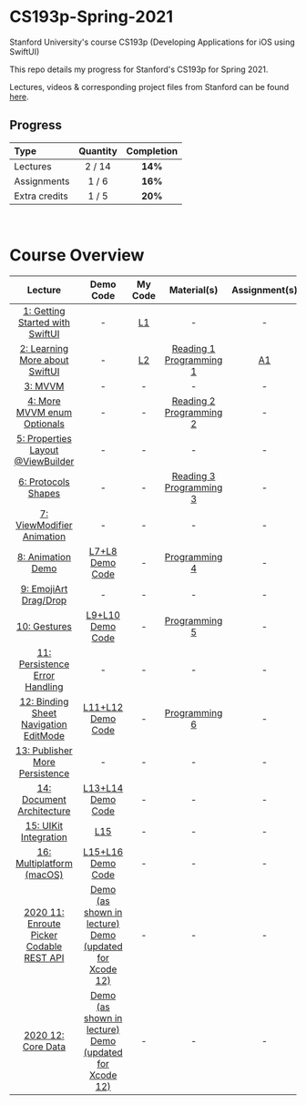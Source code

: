 # CS193p-Spring-2021

Stanford University's course CS193p (Developing Applications for iOS using SwiftUI)

This repo details my progress for Stanford's CS193p for Spring 2021.

Lectures, videos & corresponding project files from Stanford can be found [here](https://cs193p.sites.stanford.edu).

## Progress
Type                                | Quantity  | Completion
:---                                |  :---:  |   :---:
Lectures                            | 2 / 14 |  **14%**
Assignments                         |  1 / 6  | **16%**
Extra credits                       |  1 / 5  | **20%**

<br>

# Course Overview
| Lecture | Demo Code | My Code | Material(s) | Assignment(s)
| :-----: | :-------: | :------:|:-----------:| :-----------:
| [1: Getting Started with SwiftUI](https://youtu.be/bqu6BquVi2M) | - |[L1](https://github.com/brianjcoleman/CS193p-Spring-2021/tree/main/Lectures/Lecture1)| - | - |
| [2: Learning More about SwiftUI](https://youtu.be/3lahkdHEhW8) | - |[L2](https://github.com/brianjcoleman/CS193p-Spring-2021/tree/main/Lectures/Lecture2)|[Reading 1](https://cs193p.sites.stanford.edu/sites/g/files/sbiybj16636/files/media/file/reading_1.pdf)<br>[Programming 1](https://cs193p.sites.stanford.edu/sites/g/files/sbiybj16636/files/media/file/assignment_1.pdf) | [A1](https://github.com/brianjcoleman/CS193p-Spring-2021/tree/main/Assignments/Assignment1) |
| [3: MVVM](https://youtu.be/--qKOhdgJAs) | - | - | - | - |
| [4: More MVVM enum Optionals](https://youtu.be/oWZOFSYS5GE) | - | - |[Reading 2](https://cs193p.sites.stanford.edu/sites/g/files/sbiybj16636/files/media/file/Reading%202.pdf)<br>[Programming 2](https://cs193p.sites.stanford.edu/sites/g/files/sbiybj16636/files/media/file/Assignment%202.pdf)| - |
| [5: Properties Layout @ViewBuilder](https://www.youtube.com/watch?v=ayQl_F_uMS4) | - | - | - | - |
| [6: Protocols Shapes](https://www.youtube.com/watch?v=Og9gXZpbKWo) | - | - |[Reading 3](https://cs193p.sites.stanford.edu/sites/g/files/sbiybj16636/files/media/file/reading_3_0.pdf)<br>[Programming 3](https://cs193p.sites.stanford.edu/sites/g/files/sbiybj16636/files/media/file/assignment_3_0.pdf) | - |
| [7: ViewModifier Animation](https://youtu.be/PoeaUMGAx6c) | - | - | - | - |
| [8: Animation Demo](https://youtu.be/-N1UR7Y105g) | [L7+L8 Demo Code](https://web.stanford.edu/class/cs193p/Spring2021/MemorizeL8.zip) | - | [Programming 4](https://cs193p.sites.stanford.edu/sites/g/files/sbiybj16636/files/media/file/assignment_4_0.pdf) | - |
| [9: EmojiArt Drag/Drop](https://youtu.be/eNS5EzgK3lY) | - | - | - | - |
| [10: Gestures](https://youtu.be/iszjyoo3SYI) | [L9+L10 Demo Code](https://web.stanford.edu/class/cs193p/Spring2021/EmojiArtL10.zip) | - | [Programming 5](https://cs193p.sites.stanford.edu/sites/g/files/sbiybj16636/files/media/file/assignment_5_0.pdf) | - |
| [11: Persistence Error Handling](https://youtu.be/pT5yiBu2xbU) |  - | - | - | - |
| [12: Binding Sheet Navigation EditMode](https://youtu.be/s3tMkz1clOA) | [L11+L12 Demo Code](https://web.stanford.edu/class/cs193p/Spring2021/EmojiArtL12.zip) | - | [Programming 6](https://cs193p.sites.stanford.edu/sites/g/files/sbiybj16636/files/media/file/assignment_6.pdf) | - |
| [13: Publisher More Persistence](https://youtu.be/wX3ruVLlWPg) | - | - | - | - |
| [14: Document Architecture](https://youtu.be/Ou25reI71zU) | [L13+L14 Demo Code](https://web.stanford.edu/class/cs193p/Spring2021/EmojiArtL14.zip) | - | - | - |
| [15: UIKit Integration](https://youtu.be/ba7sJ74vDtA) | [L15](https://github.com/skkimeo/CS193p-Spring2021/tree/main/Follow-along-codes/Lecture15) | - | - | - |
| [16: Multiplatform (macOS)](https://youtu.be/At6M7nUQ09E) | [L15+L16 Demo Code](https://web.stanford.edu/class/cs193p/Spring2021/EmojiArtL16.zip)| - | - | - |
| [2020 11: Enroute Picker Codable REST API](https://youtu.be/fCfC6m7XUew) | [Demo (as shown in lecture)](https://web.stanford.edu/class/cs193p/Spring2020/EnrouteL11.zip)<br>[Demo (updated for Xcode 12)](https://web.stanford.edu/class/cs193p/Spring2021/EnrouteL11.Xcode12.zip) | - | - | - |
| [2020 12: Core Data](https://youtu.be/yOhyOpXvaec) | [Demo (as shown in lecture)](https://web.stanford.edu/class/cs193p/Spring2020/EnrouteL12.zip)<br>[Demo (updated for Xcode 12)](https://web.stanford.edu/class/cs193p/Spring2021/EnrouteL12.Xcode12.zip) | - | - | - |
